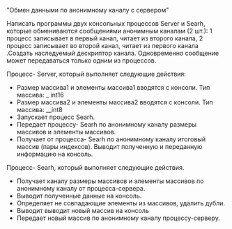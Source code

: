 "Обмен данными по анонимному каналу с сервером"

Написать программы двух консольных процессов Server и Searh, которые обмениваются сообщениями анонимным 
каналам (2 шт.): 1 процесс записывает в первый канал, читает из второго канала, 2 процесс записывает во второй канал, 
читает из первого канала .Создать наследуемый дескриптор канала.
Одновременно сообщение может передаваться только одним из процессов.

Процесс- Server, который выполняет следующие действия:
- Размер массива1 и элементы массива1 вводятся с консоли. Тип массива: _ int16
- Размер массива2 и элементы массива2 вводятся с консоли. Тип массива: __int8
- Запускает процесс Searh.
- Передает процессу- Searh по анонимному каналу размеры массивов и элементы массивов. 
- Получает от процесса- Searh по анонимному каналу итоговый массив (пары индексов). Выводит полученную и переданную информацию на консоль.

Процесс- Searh, который выполняет следующие действия.
- Получает каналу размеры массивов и элементы массивов по анонимному каналу от процесса-сервера.
- Выводит полученные данные на консоль.
- Определяет не совпадающие элементы из массивов, удалить дубли.
- Выводит выводит новый массив на консоль
- Передает новый массив по анонимному каналу процессу-серверу.
